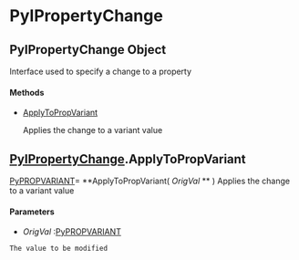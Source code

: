 # PyIPropertyChange

## PyIPropertyChange Object

Interface used to specify a change to a property

#### Methods


  - [ApplyToPropVariant](PyIPropertyChange.md#pyipropertychangeapplytopropvariant)

    Applies the change to a variant value&nbsp;


## [PyIPropertyChange](#pyipropertychange)\.ApplyToPropVariant

[PyPROPVARIANT](#pypropvariant)\= **ApplyToPropVariant\( *OrigVal* ** \)
Applies the change to a variant value

#### Parameters


  -  *OrigVal* :[PyPROPVARIANT](#pypropvariant)

    The value to be modified